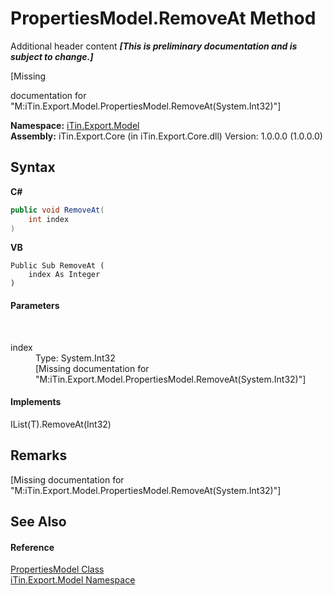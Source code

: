 # PropertiesModel.RemoveAt Method 
Additional header content _**\[This is preliminary documentation and is subject to change.\]**_

\[Missing <summary> documentation for "M:iTin.Export.Model.PropertiesModel.RemoveAt(System.Int32)"\]

**Namespace:**&nbsp;<a href="ef57ffcc-e95e-b212-5a46-9aa6f5a3511f">iTin.Export.Model</a><br />**Assembly:**&nbsp;iTin.Export.Core (in iTin.Export.Core.dll) Version: 1.0.0.0 (1.0.0.0)

## Syntax

**C#**<br />
``` C#
public void RemoveAt(
	int index
)
```

**VB**<br />
``` VB
Public Sub RemoveAt ( 
	index As Integer
)
```


#### Parameters
&nbsp;<dl><dt>index</dt><dd>Type: System.Int32<br />\[Missing <param name="index"/> documentation for "M:iTin.Export.Model.PropertiesModel.RemoveAt(System.Int32)"\]</dd></dl>

#### Implements
IList(T).RemoveAt(Int32)<br />

## Remarks
\[Missing <remarks> documentation for "M:iTin.Export.Model.PropertiesModel.RemoveAt(System.Int32)"\]

## See Also


#### Reference
<a href="b0b4af43-2796-737a-c6d3-c99da922e088">PropertiesModel Class</a><br /><a href="ef57ffcc-e95e-b212-5a46-9aa6f5a3511f">iTin.Export.Model Namespace</a><br />